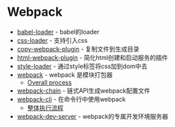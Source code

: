 # Webpack

- [babel-loader](https://www.npmjs.com/package/babel-loader) - babel的loader
- [css-loader](https://www.npmjs.com/package/css-loader) - 支持引入css
- [copy-webpack-plugin](https://www.npmjs.com/package/copy-webpack-plugin) - 复制文件到生成目录
- [html-webpack-plugin](https://www.npmjs.com/package/html-webpack-plugin) - 简化html创建和启动服务的插件
- [style-loader](https://www.npmjs.com/package/style-loader) - 通过style标签将css加到dom中去
- [webpack](https://www.npmjs.com/package/webpack) - webpack 是模块打包器
    - [Overall process](https://github.com/DDFE/DDFE-blog/issues/36)
- [webpack-chain](https://github.com/neutrinojs/webpack-chain) - 链式API生成webpack配置文件
- [webpack-cli](https://www.npmjs.com/package/webpack-cli) - 在命令行中使用webpack
    - [整体执行流程](https://github.com/DDFE/DDFE-blog/issues/12)
- [webpack-dev-server](https://www.npmjs.com/package/webpack-dev-server) - webpack的专属开发环境服务器